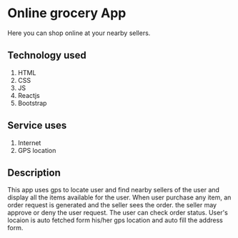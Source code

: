 # Online grocery App
Here you can shop online at your nearby sellers.
## Technology used
1. HTML
2. CSS
3. JS
4. Reactjs
5. Bootstrap

## Service uses
1. Internet
2. GPS location

## Description
This app uses gps to locate user and find nearby sellers of the user and display all the items available for the user.
When user purchase any item, an order request is generated and the seller sees the order. the seller may approve or deny the user request.
The user can check order status.
User's locaion is auto fetched form his/her gps location and auto fill the address form.
